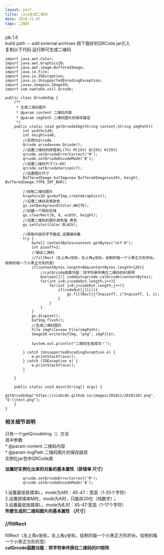 ```yaml
--- 
layout: post
title: java生成二维码
date: 2018-11-07
tags: 二维码
---
```

jdk:1.6  
build path -- add external archives 把下载好的QRCode.jar引入  
复制以下代码 运行即可生成二维码  

``` 
import java.awt.Color;
import java.awt.Graphics2D;
import java.awt.image.BufferedImage;
import java.io.File;
import java.io.IOException;
import java.io.UnsupportedEncodingException;
import javax.imageio.ImageIO;
import com.swetake.util.Qrcode;

public class QrcodeImg {
    /**
     * 生成二维码图片
     * @param content 二维码内容
     * @param imgPath 二维码图片的保存路径
     */
    public static void getQrcodeImg(String content,String imgPath){
        int width=140;
        int height=140;
        //实例化Qrcode
        Qrcode qrcode=new Qrcode();
        //设置二维码的排错率L(7%) M(15%) Q(25%) H(35%)
        qrcode.setQrcodeErrorCorrect('M');
        qrcode.setQrcodeEncodeMode('B');        
        //设置二维码尺寸(1~49)
        qrcode.setQrcodeVersion(7);
        //设置图片尺寸
        BufferedImage bufImg=new BufferedImage(width, height, BufferedImage.TYPE_INT_BGR);
        
        //绘制二维码图片
        Graphics2D gs=bufImg.createGraphics();
        //设置二维码背景颜色
        gs.setBackground(Color.WHITE);
        //创建一个矩形区域
        gs.clearRect(0, 0, width, height);
        //设置二维码的图片颜色值 黑色
        gs.setColor(Color.BLACK);
        
        //获取内容的字节数组,设置编码集
        try {
            byte[] contentBytes=content.getBytes("utf-8");
            int pixoff=2;
            //输出二维码
            //fillRect（左上角x坐标，左上角y坐标，绘制的每一个小黑正方形的长，绘制的每一个小黑正方形的宽）
            if(contentBytes.length>0&&contentBytes.length<120){
                //calQrcode函数功能：将字符串传换位二维码的01矩阵
            	boolean[][] codeOut=qrcode.calQrcode(contentBytes);
                for(int i=0;i<codeOut.length;i++){
                    for(int j=0;j<codeOut.length;j++){
                        if(codeOut[j][i]){
                            gs.fillRect(j*3+pixoff, i*3+pixoff, 1, 1);
                        }
                    }
                }    
            }
            gs.dispose();
            bufImg.flush();
            //生成二维码图片
            File imgFile=new File(imgPath);
            ImageIO.write(bufImg, "png", imgFile);
            
            System.out.println("二维码生成成功！");
            
        } catch (UnsupportedEncodingException e) {
            e.printStackTrace();
        } catch (IOException e) {
            e.printStackTrace();
        }
        
    }

    public static void main(String[] args) {
        getQrcodeImg("https://viabcde.github.io/images/201811/20181107.png", "E:\\test.png");
    }
}
```
###  **相关细节说明**
只有一个getQrcodeImg（）方法  
其中参数  
     * @param content 二维码内容  
     * @param imgPath 二维码图片的保存路径  
实例化jar包中QRCode类  

**设置好实例化出来的对象的基本属性（排错率 尺寸）**

``` 
        qrcode.setQrcodeErrorCorrect('M');
        qrcode.setQrcodeEncodeMode('B'); 
```
1.设置最低排错率L，mode为A时：45-47：宽高（1-25个字符）   
2.设置排错率M时，mode为A时，只能存20位（纯数字）；  
3.设置最低拍错率L，mode为B,时：45-47:宽高（1-17个字符）  
**所要生成的二维码图片的基本属性  （尺寸）**
### **//fillRect**
fillRect（左上角x坐标，左上角y坐标，绘制的每一个小黑正方形的长，绘制的每一个小黑正方形的宽）  
**calQrcode函数功能：将字符串传换位二维码的01矩阵**